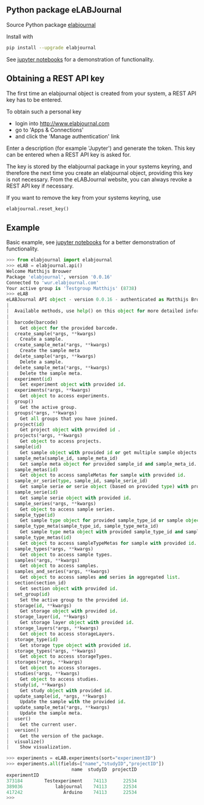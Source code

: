 ## Python package eLABJournal

Source Python package [elabjournal](https://pypi.org/project/elabjournal/)

Install with

```bash
pip install --upgrade elabjournal
```

See [jupyter notebooks](https://github.com/matthijsbrouwer/jupyter-elabjournal) for
a demonstration of functionality.

## Obtaining a REST API key

The first time an elabjournal object is created from your system, a REST API key has to be entered.

To obtain such a personal key

- login into http://www.elabjournal.com
- go to 'Apps & Connections'
- and click the 'Manage authentication' link

Enter a description (for example 'Jupyter') and generate the token. This key can be entered when a REST API key is asked for.

The key is stored by the elabjournal package in your systems keyring, and therefore the next time you create an elabjournal object, providing this key is not necessary. From the eLABJournal website, you can always revoke a REST API key if necessary. 

If you want to remove the key from your systems keyring, use

```python
elabjournal.reset_key()
```

## Example

Basic example, see [jupyter notebooks](https://github.com/matthijsbrouwer/jupyter-elabjournal) for
a better demonstration of functionality.

```python
>>> from elabjournal import elabjournal
>>> eLAB = elabjournal.api()
Welcome Matthijs Brouwer
Package 'elabjournal', version '0.0.16'
Connected to 'wur.elabjournal.com'
Your active group is 'Testgroup Matthijs' (8738)
>>> eLAB
eLABJournal API object - version 0.0.16 - authenticated as Matthijs Brouwer
|
|  Available methods, use help() on this object for more detailed information:
|
|  barcode(barcode)
|    Get object for the provided barcode.
|  create_sample(*args, **kwargs)
|    Create a sample.
|  create_sample_meta(*args, **kwargs)
|    Create the sample meta
|  delete_sample(*args, **kwargs)
|    Delete a sample.
|  delete_sample_meta(*args, **kwargs)
|    Delete the sample meta.
|  experiment(id)
|    Get experiment object with provided id.
|  experiments(*args, **kwargs)
|    Get object to access experiments.
|  group()
|    Get the active group.
|  groups(*args, **kwargs)
|    Get all groups that you have joined.
|  project(id)
|    Get project object with provided id .
|  projects(*args, **kwargs)
|    Get object to access projects.
|  sample(id)
|    Get sample object with provided id or get multiple sample objects with provided id.
|  sample_meta(sample_id, sample_meta_id)
|    Get sample meta object for provided sample_id and sample_meta_id.
|  sample_metas(id)
|    Get object to access sampleMetas for sample with provided id.
|  sample_or_serie(type, sample_id, sample_serie_id)
|    Get sample serie or serie object (based on provided type) with provided sample_id or sample_serie_id.
|  sample_serie(id)
|    Get sample serie object with provided id.
|  sample_series(*args, **kwargs)
|    Get object to access sample series.
|  sample_type(id)
|    Get sample type object for provided sample_type_id or sample object.
|  sample_type_meta(sample_type_id, sample_type_meta_id)
|    Get sample type meta object with provided sample_type_id and sample_type_meta_id.
|  sample_type_metas(id)
|    Get object to access sampleTypeMetas for sample with provided id.
|  sample_types(*args, **kwargs)
|    Get object to access sample types.
|  samples(*args, **kwargs)
|    Get object to access samples.
|  samples_and_series(*args, **kwargs)
|    Get object to access samples and series in aggregated list.
|  section(section_id)
|    Get section object with provided id.
|  set_group(id)
|    Set the active group to the provided id.
|  storage(id, **kwargs)
|    Get storage object with provided id.
|  storage_layer(id, **kwargs)
|    Get storage layer object with provided id.
|  storage_layers(*args, **kwargs)
|    Get object to access storageLayers.
|  storage_type(id)
|    Get storage type object with provided id.
|  storage_types(*args, **kwargs)
|    Get object to access storageTypes.
|  storages(*args, **kwargs)
|    Get object to access storages.
|  studies(*args, **kwargs)
|    Get object to access studies.
|  study(id, **kwargs)
|    Get study object with provided id.
|  update_sample(id, *args, **kwargs)
|    Update the sample with the provided id.
|  update_sample_meta(*args, **kwargs)
|    Update the sample meta.
|  user()
|    Get the current user.
|  version()
|    Get the version of the package.
|  visualize()
|    Show visualization.

>>> experiments = eLAB.experiments(sort="experimentID")
>>> experiments.all(fields=["name","studyID","projectID"])
                        name  studyID  projectID
experimentID                                    
373184        Testexperiment    74113      22534
389036            labjournal    74113      22534
417242               Arduino    74113      22534
>>> 
```
